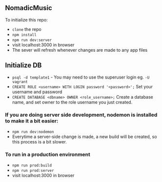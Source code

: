 ## NomadicMusic

To initialize this repo:

- `clone` the repo
- `npm install`
- `npm run dev:server`
- visit localhost:3000 in browser
- The sever will refresh whenever changes are made to any app files

## Initialize DB

- `psql -d template1` - You may need to use the superuser login eg. `-U vagrant`
- `CREATE ROLE <username> WITH LOGIN password '<password>';` Set your username and password
- `CREATE DATABASE <dbname> OWNER <role_username>;` Create a database name, and set owner to the role username you just created.


### If you are doing server side development, nodemon is installed to make it a bit easier:

- `npm run dev:nodemon`
- Everytime a server-side change is made, a new build will be created, so this process is a bit slower.

### To run in a production environment

- `npm run prod:build`
- `npm run prod:server`
- visit localhost:3000 in browser